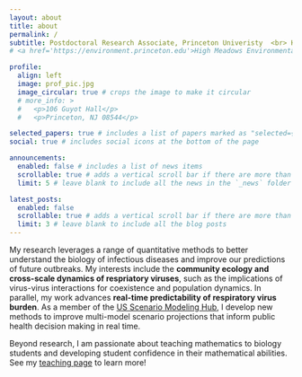 ```yaml
---
layout: about
title: about
permalink: /
subtitle: Postdoctoral Research Associate, Princeton Univeristy  <br> High Meadows Environmental Institute and Department of Ecology and Evolutionary Biology<br><br>infectious disease modeling | quantitative methods | management under uncertainty <br>
# <a href='https://environment.princeton.edu'>High Meadows Environmental Insitute</a>   <a href='https://eeb.princeton.edu'>Department of Ecology and Evolutionary Biology</a> 

profile:
  align: left
  image: prof_pic.jpg
  image_circular: true # crops the image to make it circular
  # more_info: >
  #   <p>106 Guyot Hall</p>
  #   <p>Princeton, NJ 08544</p>

selected_papers: true # includes a list of papers marked as "selected={true}"
social: true # includes social icons at the bottom of the page

announcements:
  enabled: false # includes a list of news items
  scrollable: true # adds a vertical scroll bar if there are more than 3 news items
  limit: 5 # leave blank to include all the news in the `_news` folder

latest_posts:
  enabled: false
  scrollable: true # adds a vertical scroll bar if there are more than 3 new posts items
  limit: 3 # leave blank to include all the blog posts
---
```


My research leverages a range of quantitative methods to better understand the biology of infectious diseases and improve our predictions of future outbreaks. My interests include the **community ecology and cross-scale dynamics of respriatory viruses**, such as the implications of virus-virus interactions for coexistence and population dynamics. In parallel, my work advances **real-time predictability of respiratory virus burden**. As a member of the [US Scenario Modeling Hub](https://scenariomodelinghub.org), I develop new methods to improve multi-model scenario projections that inform public health decision making in real time.

Beyond research, I am passionate about teaching mathematics to biology students and developing student confidence in their mathematical abilities. See my [teaching page](_pages/teaching.md) to learn more!  
<!-- making quantiative methods accessible -->


<!-- TESTING 123. 456. Write your biography here. Tell the world about yourself. Link to your favorite [subreddit](http://reddit.com). You can put a picture in, too. The code is already in, just name your picture `prof_pic.jpg` and put it in the `img/` folder.

Put your address / P.O. box / other info right below your picture. You can also disable any of these elements by editing `profile` property of the YAML header of your `_pages/about.md`. Edit `_bibliography/papers.bib` and Jekyll will render your [publications page](/al-folio/publications/) automatically.

Link to your social media connections, too. This theme is set up to use [Font Awesome icons](https://fontawesome.com/) and [Academicons](https://jpswalsh.github.io/academicons/), like the ones below. Add your Facebook, Twitter, LinkedIn, Google Scholar, or just disable all of them. -->
